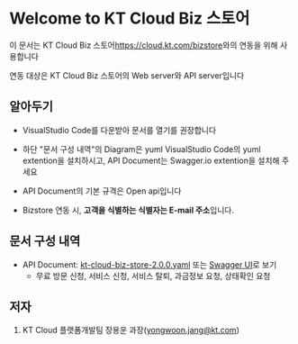 # Welcome to KT Cloud Biz 스토어

이 문서는 KT Cloud Biz 스토어<https://cloud.kt.com/bizstore>와의 연동을 위해 사용합니다

연동 대상은 KT Cloud Biz 스토어의 Web server와 API server입니다

## 알아두기

- VisualStudio Code를 다운받아 문서를 열기를 권장합니다

- 하단 "문서 구성 내역"의 Diagram은 yuml VisualStudio Code의 yuml extention을 설치하시고, API Document는 Swagger.io extention을 설치해 주세요

- API Document의 기본 규격은 Open api입니다

- Bizstore 연동 시, **고객을 식별하는 식별자는 E-mail 주소**입니다.

## 문서 구성 내역

- API Document: [kt-cloud-biz-store-2.0.0.yaml](https://github.com/KTCloud-git/bizstore/blob/main/kt-cloud-saas-1.0.3-oas3.yaml) 또는 [Swagger UI](https://app.swaggerhub.com/apis-docs/KTCloud-git/bizstore/2.1.2)로 보기
  - 무료 방문 신청, 서비스 신청, 서비스 탈퇴, 과금정보 요청, 상태확인 요청


## 저자

1. KT Cloud 플랫폼개발팀 장용운 과장(yongwoon.jang@kt.com)
